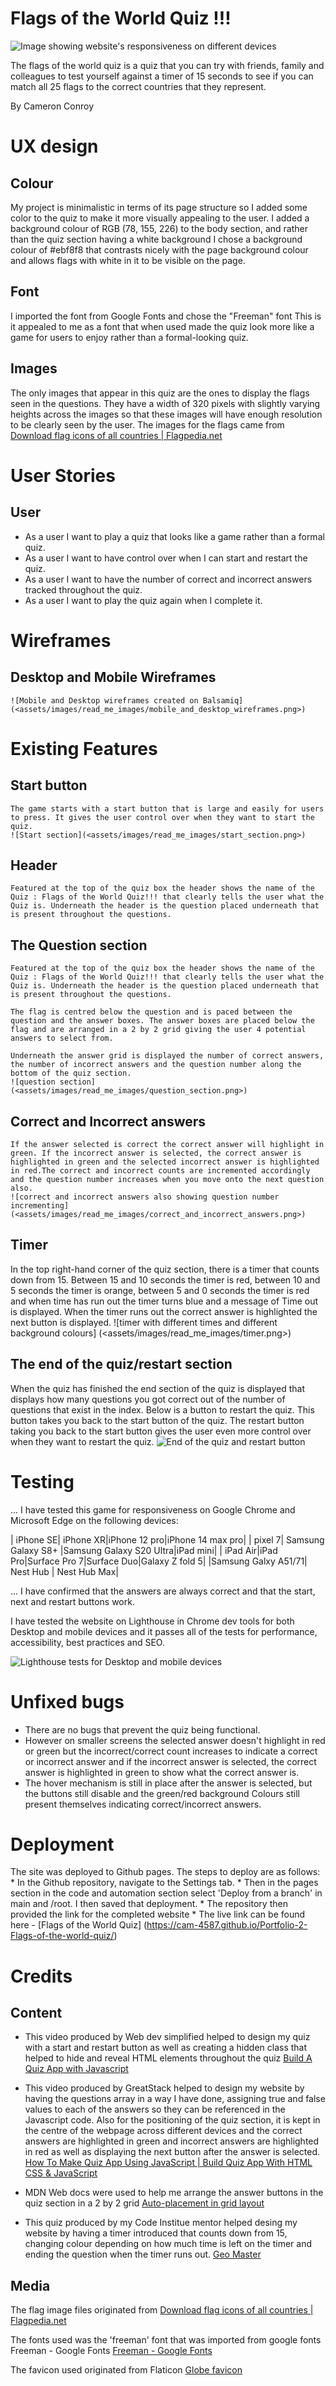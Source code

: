 # Flags of the World Quiz !!!
![Image showing website's responsiveness on different devices](<assets/images/read_me_images/am_I_responsive_image.png>)

The flags of the world quiz is a quiz that you can try with friends, family and colleagues to test yourself against a timer of 15 seconds to see if you can match all 25 flags to the correct countries that they represent.

By Cameron Conroy

# UX design
## Colour
My project is minimalistic in terms of its page structure so I added some color to the quiz to make it  more visually appealing to the user.  I added a background colour of RGB (78, 155, 226) to the body section, and rather than the quiz section having a white background I chose a background colour of #ebf8f8 that contrasts nicely with the page background colour and allows flags with white in it to be visible on the page. 

## Font
I imported the font from Google Fonts and chose the "Freeman" font  This is  it appealed to me as a font that when used made the quiz look more like a game for users to enjoy rather than a formal-looking quiz.
## Images 
The only images that appear in this quiz are the ones to display the flags seen in the questions. They have a width of 320 pixels with slightly varying heights across the images so that these images will have enough resolution to be clearly seen by the user. The images for the flags came from [Download flag icons of all countries | Flagpedia.net](https://flagpedia.net/download/icons)

# User Stories
## User
 * As a user I want to play a quiz that looks like a game rather than a formal quiz.
 * As a user I want to have control over when I can start and restart the quiz.
 * As a user I want to have the number of correct and incorrect answers tracked throughout the quiz.
 * As a user I want to play the quiz again when I complete it.

# Wireframes
## Desktop and Mobile Wireframes
    ![Mobile and Desktop wireframes created on Balsamiq](<assets/images/read_me_images/mobile_and_desktop_wireframes.png>)
# Existing Features
## Start button
    The game starts with a start button that is large and easily for users to press. It gives the user control over when they want to start the quiz.
    ![Start section](<assets/images/read_me_images/start_section.png>)
## Header
    Featured at the top of the quiz box the header shows the name of the Quiz : Flags of the World Quiz!!! that clearly tells the user what the Quiz is. Underneath the header is the question placed underneath that is present throughout the questions.
## The Question section
    Featured at the top of the quiz box the header shows the name of the Quiz : Flags of the World Quiz!!! that clearly tells the user what the Quiz is. Underneath the header is the question placed underneath that is present throughout the questions.

    The flag is centred below the question and is paced between the question and the answer boxes. The answer boxes are placed below the flag and are arranged in a 2 by 2 grid giving the user 4 potential answers to select from.

    Underneath the answer grid is displayed the number of correct answers, the number of incorrect answers and the question number along the bottom of the quiz section.
    ![question section](<assets/images/read_me_images/question_section.png>)
## Correct and Incorrect answers
    If the answer selected is correct the correct answer will highlight in green. If the incorrect answer is selected, the correct answer is highlighted in green and the selected incorrect answer is highlighted in red.The correct and incorrect counts are incremented accordingly and the question number increases when you move onto the next question also.
    ![correct and incorrect answers also showing question number incrementing](<assets/images/read_me_images/correct_and_incorrect_answers.png>)
## Timer
  In the top right-hand corner of the quiz section, there is a timer that counts down from 15. Between 15 and 10 seconds the timer is red, between 10 and 5 seconds the timer is orange, between 5 and 0 seconds the timer is red and when time has run out the timer turns blue and a message of Time out is displayed. When the timer runs out the correct answer is highlighted the next button is displayed.
![timer with different times and different background colours] (<assets/images/read_me_images/timer.png>)

## The end of the quiz/restart section
When the quiz has finished the end section of the quiz is displayed that displays how many questions you got correct out of the number of questions that exist in the index. Below is a button to restart the quiz. This button takes you back to the start button of the quiz. The restart button taking you back to the start button gives the user even more control over when they want to restart the quiz.
![End of the quiz and restart button](<assets/images/read_me_images/end_of_quiz_section.png>)

# Testing
 ... I have tested this game for responsiveness on Google Chrome and Microsoft Edge on the following devices:


| iPhone SE| iPhone XR|iPhone 12 pro|iPhone 14 max pro|
| pixel 7| Samsung Galaxy S8+ |Samsung Galaxy S20 Ultra|iPad mini|
| iPad Air|iPad Pro|Surface Pro 7|Surface Duo|Galaxy Z fold 5|
|Samsung Galxy A51/71| Nest Hub | Nest Hub Max|

... I have confirmed that the answers are always correct and that the start, next and restart buttons work.

I have tested the website on Lighthouse in Chrome dev tools for both Desktop and mobile devices and it passes all of the tests for performance, accessibility, best practices and SEO.

![Lighthouse tests for Desktop and mobile devices](<assets/images/read_me_images/lighthouse_testing.png>)

# Unfixed bugs
* There are no bugs that prevent the quiz being functional.
* However on smaller screens the selected answer doesn't highlight in red or green but the incorrect/correct count increases to indicate a correct or incorrect answer and if the incorrect answer is selected, the correct answer is highlighted in green to show what the correct answer is.
* The hover mechanism is still in place after the answer is selected, but the buttons still disable and the green/red background Colours still present themselves indicating correct/incorrect answers.

# Deployment
The site was deployed to Github pages. The steps to deploy are as follows:
    * In the Github repository, navigate to the Settings tab.
    * Then in the pages section in the code and automation section select 'Deploy from a branch' in main and /root. I then saved that deployment.
    * The repository then provided the link for the completed website
    * The live link can be found here - [Flags of the World Quiz] (https://cam-4587.github.io/Portfolio-2-Flags-of-the-world-quiz/)
# Credits
## Content
*  This video produced by Web dev simplified helped to design my quiz with a start and restart button as well as creating a hidden class that helped to hide and reveal HTML elements throughout the quiz [Build A Quiz App with Javascript](https://www.youtube.com/watch?v=riDzcEQbX6k&t=1047s)

* This video produced by GreatStack helped to design my website by having the questions array in a way I have done, assigning true and false values to each of the answers so they can be referenced in the Javascript code. Also for the positioning of the quiz section, it is kept in the centre of the webpage across different devices and the correct answers are highlighted in green and incorrect answers are highlighted in red as well as displaying the next button after the answer is selected. [How To Make Quiz App Using JavaScript | Build Quiz App With HTML CSS & JavaScript](https://www.youtube.com/watch?v=PBcqGxrr9g8&t=1856s&pp=ygUPZ3JlYXRzdGFjayBxdWl6)

* MDN Web docs were used to help me arrange the answer buttons in the quiz section in a 2 by 2 grid [Auto-placement in grid layout](https://developer.mozilla.org/en-US/docs/Web/CSS/CSS_grid_layout/Auto-placement_in_grid_layout)

* This quiz produced by my Code Institue mentor helped desing my website by having a timer introduced that counts down from 15, changing colour depending on how much time is left on the timer and ending the question when the timer runs out. [Geo Master](https://alan-bushell.github.io/geo-masters/#)

## Media
The flag image files originated from [Download flag icons of all countries | Flagpedia.net](https://flagpedia.net/download/icons)

The fonts used was  the 'freeman' font that was imported from google fonts Freeman - Google Fonts [Freeman - Google Fonts](<https://fonts.google.com/specimen/Freeman?query=freeman>)

The favicon used originated from Flaticon [Globe favicon](<https://www.flaticon.com/free-icon/worldwide_814513?term=globe&page=1&position=8&origin=search&related_id=814513>)










